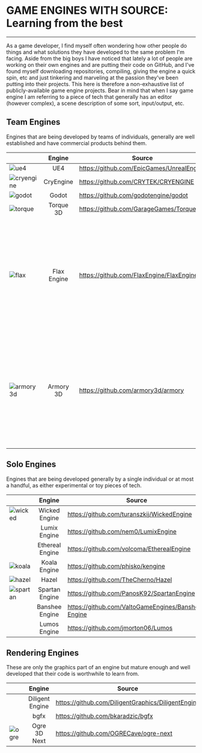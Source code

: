 # GAME ENGINES WITH SOURCE: Learning from the best
-----------------------------------

As a game developer, I find myself often wondering how other people do things and what solutions they have developed to the same problem I'm facing. Aside from the big boys I have noticed that lately a lot of people are working on their own engines and are putting their code on GitHub, and I've found myself downloading repositories, compiling, giving the engine a quick spin, etc and just tinkering and marveling at the passion they've been putting into their projects. This here is therefore a non-exhaustive list of publicly-available game engine projects. Bear in mind that when I say game engine I am referring to a piece of tech that generally has an editor (however complex), a scene description of some sort, input/output, etc.

## Team Engines
Engines that are being developed by teams of individuals, generally are well established and have commercial products behind them.

|| Engine | Source | Screenshot |
| --- | :---: | --- | --- |
|![ue4](https://github.com/redorav/public_source_engines/blob/master/logos/ue4_64px.png)| UE4 | https://github.com/EpicGames/UnrealEngine ||
|![cryengine](https://github.com/redorav/public_source_engines/blob/master/logos/cryengine_64px.png)| CryEngine | https://github.com/CRYTEK/CRYENGINE ||
|![godot](https://github.com/redorav/public_source_engines/blob/master/logos/godot_64px.png)| Godot | https://github.com/godotengine/godot ||
|![torque](https://github.com/redorav/public_source_engines/blob/master/logos/torque_64px.png)| Torque 3D | https://github.com/GarageGames/Torque3D ||
|![flax](https://github.com/redorav/public_source_engines/blob/master/logos/flax_64px.png)| Flax Engine | https://github.com/FlaxEngine/FlaxEngine |<img src="https://docs.flaxengine.com/manual/editor/media/title.jpg" width="300"/>|
|![armory3d](https://github.com/redorav/public_source_engines/blob/master/logos/armory3d_64px.png)| Armory 3D | https://github.com/armory3d/armory |<img src="https://raw.githubusercontent.com/armory3d/armory_wiki_images/master/getting_started/playground/5.jpg" width="300"/>|

## Solo Engines
Engines that are being developed generally by a single individual or at most a handful, as either experimental or toy pieces of tech.

|| Engine | Source | Screenshot |
| --- | :---: | --- | --- |
|![wicked](https://github.com/redorav/public_source_engines/blob/master/logos/wicked_64px.png)| Wicked Engine | https://github.com/turanszkij/WickedEngine ||
|| Lumix Engine | https://github.com/nem0/LumixEngine ||
|| Ethereal Engine | https://github.com/volcoma/EtherealEngine ||
|![koala](https://github.com/redorav/public_source_engines/blob/master/logos/koala_64px.png)| Koala Engine | https://github.com/phisko/kengine ||
|![hazel](https://github.com/redorav/public_source_engines/blob/master/logos/hazel_64px.png)| Hazel | https://github.com/TheCherno/Hazel ||
|![spartan](https://github.com/redorav/public_source_engines/blob/master/logos/spartan_64px.png)| Spartan Engine | https://github.com/PanosK92/SpartanEngine ||
|| Banshee Engine | https://github.com/ValtoGameEngines/Banshee-Engine ||
|| Lumos Engine | https://github.com/jmorton06/Lumos ||

## Rendering Engines
These are only the graphics part of an engine but mature enough and well developed that their code is worthwhile to learn from.

|| Engine | Source |
| --- | :---: | --- |
|| Diligent Engine | https://github.com/DiligentGraphics/DiligentEngine |
|| bgfx| https://github.com/bkaradzic/bgfx |
|![ogre](https://github.com/redorav/public_source_engines/blob/master/logos/ogre_64px.png)| Ogre 3D Next | https://github.com/OGRECave/ogre-next |<img src="https://docs.flaxengine.com/manual/editor/media/title.jpg" width="300"/>|
